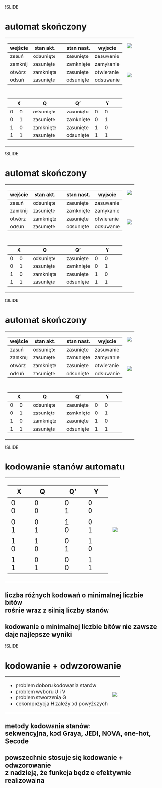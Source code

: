 !SLIDE

# automat skończony

<table class='lay'>
  <tr>
    <td style='vertical-align: top;'>
      <table class='fsm'>
        <thead>
          <tr><th>wejście</th><th>stan akt.</th><th></th><th>stan nast.</th><th>wyjście</th></tr>
        </thead>
        <tbody>
          <tr><td>zasuń</td><td>odsunięte</td><td></td><td>zasunięte</td><td>zasuwanie</td></tr>
          <tr><td>zamknij</td><td>zasunięte</td><td></td><td>zamknięte</td><td>zamykanie</td></tr>
          <tr><td>otwórz</td><td>zamknięte</td><td></td><td>zasunięte</td><td>otwieranie</td></tr>
          <tr><td>odsuń</td><td>zasunięte</td><td></td><td>odsunięte</td><td>odsuwanie</td></tr>
        </tbody>
        <tbody>
          <tr style='height: 3em;'></tr>
        </tbody>
        <thead>
          <tr><th>X</th><th>Q</th><th></th><th>Q’</th><th>Y</th></tr>
        </thead>
        <tbody>
          <tr><td>0     0</td><td>odsunięte</td><td></td><td>zasunięte</td><td>0     0</td></tr>
          <tr><td>0     1</td><td>zasunięte</td><td></td><td>zamknięte</td><td>0     1</td></tr>
          <tr><td>1     0</td><td>zamknięte</td><td></td><td>zasunięte</td><td>1     0</td></tr>
          <tr><td>1     1</td><td>zasunięte</td><td></td><td>odsunięte</td><td>1     1</td></tr>
        </tbody>
      </table>
    </td>
    <td style='vertical-align: top;'>
      <p><img src='image/fsm/fsm.graph.png' /></p>
      <p style='height: 3em;'></p>
      <p><img src='image/fsm/fsm.schema.png' /></p>
    </td>
  </tr>
</table>



!SLIDE

# automat skończony

<table class='lay'>
  <tr>
    <td style='vertical-align: top;'>
      <table class='fsm'>
        <thead>
          <tr><th>wejście</th><th>stan akt.</th><th></th><th>stan nast.</th><th>wyjście</th></tr>
        </thead>
        <tbody>
          <tr><td>zasuń</td><td>odsunięte</td><td></td><td>zasunięte</td><td>zasuwanie</td></tr>
          <tr><td>zamknij</td><td>zasunięte</td><td></td><td>zamknięte</td><td>zamykanie</td></tr>
          <tr><td>otwórz</td><td>zamknięte</td><td></td><td>zasunięte</td><td>otwieranie</td></tr>
          <tr><td>odsuń</td><td>zasunięte</td><td></td><td>odsunięte</td><td>odsuwanie</td></tr>
        </tbody>
        <tbody>
          <tr style='height: 3em;'></tr>
        </tbody>
        <thead>
          <tr><th>X</th><th>Q</th><th></th><th>Q’</th><th>Y</th></tr>
        </thead>
        <tbody>
          <tr><td>0     0</td><td>odsunięte</td><td></td><td>zasunięte</td><td>0     0</td></tr>
          <tr><td>0     1</td><td>zasunięte</td><td></td><td>zamknięte</td><td>0     1</td></tr>
          <tr><td>1     0</td><td>zamknięte</td><td></td><td>zasunięte</td><td>1     0</td></tr>
          <tr><td>1     1</td><td>zasunięte</td><td></td><td>odsunięte</td><td>1     1</td></tr>
        </tbody>
      </table>
    </td>
    <td style='vertical-align: top;'>
      <p><img src='image/fsm/fsm.graph.png' /></p>
      <p style='height: 3em;'></p>
      <p><img src='image/fsm/fsm.logic.png' /></p>
    </td>
  </tr>
</table>



!SLIDE

# automat skończony

<table class='lay'>
  <tr>
    <td style='vertical-align: top;'>
      <table class='fsm'>
        <thead>
          <tr><th>wejście</th><th>stan akt.</th><th></th><th>stan nast.</th><th>wyjście</th></tr>
        </thead>
        <tbody>
          <tr><td>zasuń</td><td>odsunięte</td><td></td><td>zasunięte</td><td>zasuwanie</td></tr>
          <tr><td>zamknij</td><td>zasunięte</td><td></td><td>zamknięte</td><td>zamykanie</td></tr>
          <tr><td>otwórz</td><td>zamknięte</td><td></td><td>zasunięte</td><td>otwieranie</td></tr>
          <tr><td>odsuń</td><td>zasunięte</td><td></td><td>odsunięte</td><td>odsuwanie</td></tr>
        </tbody>
        <tbody>
          <tr style='height: 3em;'></tr>
        </tbody>
        <thead>
          <tr><th>X</th><th>Q</th><th></th><th>Q’</th><th>Y</th></tr>
        </thead>
        <tbody>
          <tr><td>0     0</td><td>odsunięte</td><td></td><td>zasunięte</td><td>0     0</td></tr>
          <tr><td>0     1</td><td>zasunięte</td><td></td><td>zamknięte</td><td>0     1</td></tr>
          <tr><td>1     0</td><td>zamknięte</td><td></td><td>zasunięte</td><td>1     0</td></tr>
          <tr><td>1     1</td><td>zasunięte</td><td></td><td>odsunięte</td><td>1     1</td></tr>
        </tbody>
      </table>
    </td>
    <td style='vertical-align: top;'>
      <p><img src='image/fsm/fsm.graph.png' /></p>
      <p style='height: 3em;'></p>
      <p><img src='image/fsm/fsm.circled.png' /></p>
    </td>
  </tr>
</table>



!SLIDE

# kodowanie stanów automatu

<table class='lay' style='width: 75%;'>
  <tr>
    <td>
      <table class='fsm' style='font-size: 1.4em;'>
        <thead>
          <tr><th>X</th><th>Q</th><th></th><th>Q’</th><th>Y</th></tr>
        </thead>
        <tbody>
          <tr><td>0     0</td><td>0     0</td><td></td><td>0     1</td><td>0     0</td></tr>
          <tr><td>0     1</td><td>0     1</td><td></td><td>1     0</td><td>0     1</td></tr>
          <tr><td>1     0</td><td>1     0</td><td></td><td>0     1</td><td>1     0</td></tr>
          <tr><td>1     1</td><td>0     1</td><td></td><td>0     0</td><td>1     1</td></tr>
        </tbody>
      </table>
    </td>
    <td>
      <p><img src='image/fsm/fsm.encoded.png' /></p>
    </td>
  </tr>
</table>

## liczba różnych kodowań o minimalnej liczbie bitów<br />rośnie wraz z silnią liczby stanów

## kodowanie o minimalnej liczbie bitów nie zawsze daje najlepsze wyniki



!SLIDE

# kodowanie + odwzorowanie

<table class='lay'>
  <tr>
    <td>
      <ul>
        <li>problem doboru kodowania stanów</li>
        <li>problem wyboru U i V</li>
        <li>problem stworzenia G</li>
        <li>dekompozycja H zależy od powyższych</li>
      </ul>
    </td>
    <td>
      <p><img src='image/fpga/binary.png' /></p>
    </td>
  </tr>
</table>

## metody kodowania stanów:<br />sekwencyjna, kod Graya, JEDI, NOVA, one-hot, Secode

## powszechnie stosuje się kodowanie + odwzorowanie<br />z nadzieją, że funkcja będzie efektywnie realizowalna
